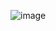 ![image](https://github.com/HailSaeed/InfiniBrew/assets/54307479/fab47ab2-2056-4e0c-b395-3006701a9c28)
